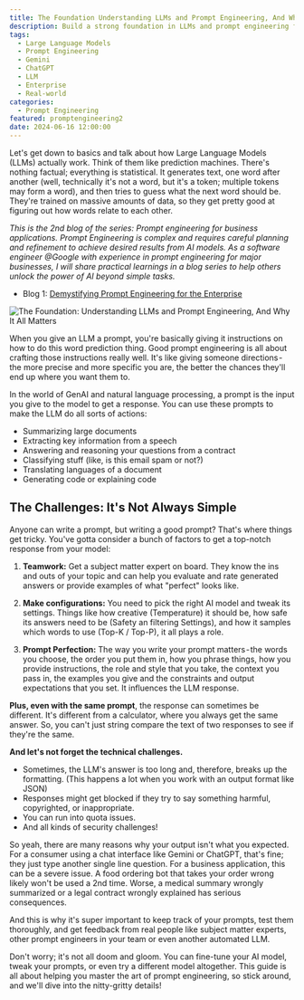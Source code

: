 ```yaml
---
title: The Foundation Understanding LLMs and Prompt Engineering, And Why It All Matters
description: Build a strong foundation in LLMs and prompt engineering for business success. Learn the core concepts and how to apply them to real-world use cases.
tags:
  - Large Language Models
  - Prompt Engineering
  - Gemini
  - ChatGPT
  - LLM
  - Enterprise
  - Real-world
categories:
  - Prompt Engineering
featured: promptengineering2
date: 2024-06-16 12:00:00
---
```


Let's get down to basics and talk about how Large Language Models (LLMs) actually work. Think of them like prediction machines. There's nothing factual; everything is statistical. It generates text, one word after another (well, technically it's not a word, but it's a token; multiple tokens may form a word), and then tries to guess what the next word should be. They're trained on massive amounts of data, so they get pretty good at figuring out how words relate to each other.

*This is the 2nd blog of the series: Prompt engineering for business applications. Prompt Engineering is complex and requires careful planning and refinement to achieve desired results from AI models. As a software engineer @Google with experience in prompt engineering for major businesses, I will share practical learnings in a blog series to help others unlock the power of AI beyond simple tasks.*

* Blog 1: [Demystifying Prompt Engineering for the Enterprise](https://www.leeboonstra.dev/prompt-engineering/prompt_engineering_guide1/)

<!--more-->

<img src="/images/large_promptengineering2.png" alt="The Foundation: Understanding LLMs and Prompt Engineering, And Why It All Matters" />

When you give an LLM a prompt, you're basically giving it instructions on how to do this word prediction thing. Good prompt engineering is all about crafting those instructions really well. It's like giving someone directions - the more precise and more specific you are, the better the chances they'll end up where you want them to.

In the world of GenAI and natural language processing, a prompt is the input you give to the model to get a response. You can use these prompts to make the LLM do all sorts of actions:

* Summarizing large documents
* Extracting key information from a speech
* Answering and reasoning your questions from a contract
* Classifying stuff (like, is this email spam or not?)
* Translating languages of a document
* Generating code or explaining code

## The Challenges: It's Not Always Simple
Anyone can write a prompt, but writing a good prompt? That's where things get tricky. You've gotta consider a bunch of factors to get a top-notch response from your model:

1. **Teamwork:** Get a subject matter expert on board. They know the ins and outs of your topic and can help you evaluate and rate generated answers or provide examples of what "perfect" looks like.

2. **Make configurations:** You need to pick the right AI model and tweak its settings. Things like how creative (Temperature) it should be, how safe its answers need to be (Safety an filtering Settings), and how it samples which words to use (Top-K / Top-P), it all plays a role.

3. **Prompt Perfection:** The way you write your prompt matters - the words you choose, the order you put them in, how you phrase things, how you provide instructions, the role and style that you take, the context you pass in, the examples you give and the constraints and output expectations that you set. It influences the LLM response.

**Plus, even with the same prompt**, the response can sometimes be different. It's different from a calculator, where you always get the same answer. So, you can't just string compare the text of two responses to see if they're the same.

**And let's not forget the technical challenges.**

* Sometimes, the LLM's answer is too long and, therefore, breaks up the formatting. (This happens a lot when you work with an output format like JSON)
* Responses might get blocked if they try to say something harmful, copyrighted, or inappropriate.
* You can run into quota issues.
* And all kinds of security challenges!

So yeah, there are many reasons why your output isn't what you expected. For a consumer using a chat interface like Gemini or ChatGPT, that's fine; they just type another single line question. For a business application, this can be a severe issue. A food ordering bot that takes your order wrong likely won't be used a 2nd time. Worse, a medical summary wrongly summarized or a legal contract wrongly explained has serious consequences.

And this is why it's super important to keep track of your prompts, test them thoroughly, and get feedback from real people like subject matter experts, other prompt engineers in your team or even another automated LLM.

Don't worry; it's not all doom and gloom. You can fine-tune your AI model, tweak your prompts, or even try a different model altogether. This guide is all about helping you master the art of prompt engineering, so stick around, and we'll dive into the nitty-gritty details!